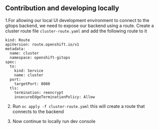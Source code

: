 ## Contribution and developing locally

1.For allowing our local UI development environment to connect to the gitops backend, we need to expose our backend using a route. Create a cluster route file `cluster-route.yaml` and add the following route to it
```
kind: Route
apiVersion: route.openshift.io/v1
metadata:
  name: cluster
  namespace: openshift-gitops  
spec: 
  to: 
    kind: Service
    name: cluster   
  port:
    targetPort: 8080
  tls:
    termination: reencrypt
    insecureEdgeTerminationPolicy: Allow
```    
2. Run `oc apply -f cluster-route.yaml` this will create a route that connects to the backend

3. Now continue to locally run dev console 